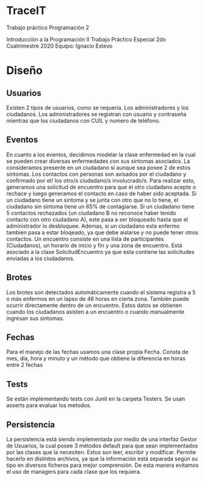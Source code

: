 # TraceIT
Trabajo práctico Programación 2

Introducción a la Programación II
Trabajo Práctico Especial
2do Cuatrimestre 2020
 Equipo:
        Ignacio Estevo
        
<h1>Diseño </h1>
<h2>Usuarios</h2>
Existen 2 tipos de usuarios, como se requería. Los administradores y los ciudadanos. Los administradores se registran con usuario y contraseña mientras que los ciudadanos con CUIL y numero de teléfono.
<h2>Eventos</h2>
En cuanto a los eventos, decidimos modelar la clase enfermedad en la cual se pueden crear diversas enfermedades con sus síntomas asociados. La consideramos presente en un ciudadano si aunque sea posee 2 de estos síntomas. Los contactos con personas son avisados por el ciudadano y confirmado por el/ los otro/s ciudadano/s involucrado/s. Para realizar esto, generamos una solicitud de encuentro para que el otro ciudadano acepte o rechace y luego generamos el contacto en caso de haber sido aceptada. Si un ciudadano tiene un sintoma y se junta con otro que no lo tiene, el ciudadano sin síntoma tiene un 65% de contagiarse. Si un ciudadano tiene 5 contactos rechazados (un ciudadano B no reconoce haber tenido contacto con otro ciudadano A), este pasa a ser bloqueado hasta que el administrador lo desbloquee. Ademas, si un ciudadano esta enfermo tambien pasa a estar bloqeado, ya que debe aislarse y no puede tener otros contactos.
  Un encuentro consiste en una lista de participantes (Ciudadanos), un horario de inicio y fin y una zona de encuentro. Está asociado a la clase SolicitudEncuentro ya que esta contiene las solicitudes enviadas a los ciudadanos.

<h2>Brotes</h2>
 Los brotes son detectados automáticamente cuando el sistema registra a 5 o más enfermos en un lapso de 48 horas en cierta zona. También puede ocurrir directamente dentro de un encuentro. Estos datos se obtienen cuando los ciudadanos asisten a un encuentro o cuando manualmente ingresan sus sintomas.
<h2>Fechas</h2>
Para el manejo de las fechas usamos una clase propia Fecha. Consta de mes, día, hora y minuto y un método que obtiene la diferencia en horas entre 2 fechas
  
<h2>Tests</h2>
  Se están implementando tests con Junit en la carpeta Testers. Se usan asserts para evaluar los metodos.
      
<h2>Persistencia</h2>
La persistencia está siendo implementada por medio de una interfaz Gestor de Usuarios, la cual posee 3 métodos default para que sean implementados por las clases que la necesiten. Estos son leer, escribir y modificar. Permite hacerlo en distintos archivos, ya que la información está separada según su tipo en diversos ficheros para mejor comprensión.
De esta manera evitamos el uso de managers para cada clase que los requiera.


